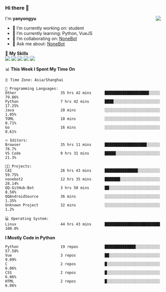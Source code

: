 ### Hi there 👋

<a href="#">
  <img align="right" src="https://github-readme-stats.vercel.app/api?username=yanyongyu&count_private=true&show_icons=true&bg_color=15,f2f7fd,E0EAFC" />
</a>

I'm **yanyongyu**

- 🔭 I’m currently working on: student
- 🌱 I’m currently learning: Python, VueJS
- 👯 I’m collaborating on: [NoneBot](https://github.com/nonebot)
- 💬 Ask me about: [NoneBot](https://github.com/nonebot)

🌟 **My Skills**  
![](https://img.shields.io/badge/-Python-3e74a2?style=flat-square&logo=Python&logoColor=fff)
![](https://img.shields.io/badge/-Vue-4fc08d?style=flat-square&logo=Vue.js&logoColor=fff)
![](https://img.shields.io/badge/-Node.js-339933?style=flat-square&logo=Node.js&logoColor=fff)
![](https://img.shields.io/badge/-Docker-2496ED?style=flat-square&logo=Docker&logoColor=fff)
![](https://img.shields.io/badge/-Linux-000000?style=flat-square&logo=Linux&logoColor=fff)

<!--START_SECTION:waka-->
📊 **This Week I Spent My Time On** 

```text
⌚︎ Time Zone: Asia/Shanghai

💬 Programming Languages: 
Other                    35 hrs 42 mins      ████████████████████░░░░░   79.86% 
Python                   7 hrs 42 mins       ████░░░░░░░░░░░░░░░░░░░░░   17.25% 
Java                     28 mins             ░░░░░░░░░░░░░░░░░░░░░░░░░   1.05% 
TOML                     18 mins             ░░░░░░░░░░░░░░░░░░░░░░░░░   0.71% 
Go                       16 mins             ░░░░░░░░░░░░░░░░░░░░░░░░░   0.61%

🔥 Editors: 
Browser                  35 hrs 11 mins      ███████████████████░░░░░░   78.7% 
VS Code                  9 hrs 31 mins       █████░░░░░░░░░░░░░░░░░░░░   21.3%

🐱‍💻 Projects: 
CAI                      26 hrs 43 mins      ███████████████░░░░░░░░░░   59.75% 
nonebot2                 12 hrs 35 mins      ███████░░░░░░░░░░░░░░░░░░   28.14% 
QQ-GitHub-Bot            3 hrs 50 mins       ██░░░░░░░░░░░░░░░░░░░░░░░   8.58% 
QQAndroidSource          36 mins             ░░░░░░░░░░░░░░░░░░░░░░░░░   1.35% 
Unknown Project          32 mins             ░░░░░░░░░░░░░░░░░░░░░░░░░   1.2%

💻 Operating System: 
Linux                    44 hrs 43 mins      █████████████████████████   100.0%

```

**I Mostly Code in Python** 

```text
Python                   19 repos            ██████████████░░░░░░░░░░░   57.58% 
Vue                      3 repos             ██░░░░░░░░░░░░░░░░░░░░░░░   9.09% 
C                        2 repos             █░░░░░░░░░░░░░░░░░░░░░░░░   6.06% 
CSS                      2 repos             █░░░░░░░░░░░░░░░░░░░░░░░░   6.06% 
HTML                     2 repos             █░░░░░░░░░░░░░░░░░░░░░░░░   6.06%

```



<!--END_SECTION:waka-->
